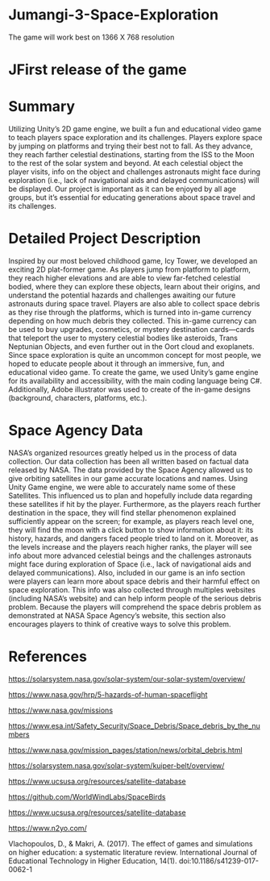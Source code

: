 # Jumangi-3-Space-Exploration
The game will work best on 1366 X 768 resolution

# JFirst release of the game
# Summary
Utilizing Unity’s 2D game engine, we built a fun and educational video game to teach players space exploration and its challenges. Players explore space by jumping on platforms and trying their best not to fall. As they advance, they reach farther celestial destinations, starting from the ISS to the Moon to the rest of the solar system and beyond. At each celestial object the player visits, info on the object and challenges astronauts might face during exploration (i.e., lack of navigational aids and delayed communications) will be displayed. Our project is important as it can be enjoyed by all age groups, but it’s essential for educating generations about space travel and its challenges.

# Detailed Project Description
Inspired by our most beloved childhood game, Icy Tower, we developed an exciting 2D plat-former game. As players jump from platform to platform, they reach higher elevations and are able to view far-fetched celestial bodied, where they can explore these objects, learn about their origins, and understand the potential hazards and challenges awaiting our future astronauts during space travel. Players are also able to collect space debris as they rise through the platforms, which is turned into in-game currency depending on how much debris they collected. This in-game currency can be used to buy upgrades, cosmetics, or mystery destination cards—cards that teleport the user to mystery celestial bodies like asteroids, Trans Neptunian Objects, and even further out in the Oort cloud and exoplanets. Since space exploration is quite an uncommon concept for most people, we hoped to educate people about it through an immersive, fun, and educational video game. To create the game, we used Unity’s game engine for its availability and accessibility, with the main coding language being C#. Additionally, Adobe illustrator was used to create of the in-game designs (background, characters, platforms, etc.).
# Space Agency Data
NASA’s organized resources greatly helped us in the process of data collection. Our data collection has been all written based on factual data released by NASA. The data provided by the Space Agency allowed us to give orbiting satellites in our game accurate locations and names. Using Unity Game engine, we were able to accurately name some of these Satellites. This influenced us to plan and hopefully include data regarding these satellites if hit by the player. Furthermore, as the players reach further destination in the space, they will find stellar phenomenon explained sufficiently appear on the screen; for example, as players reach level one, they will find the moon with a click button to show information about it: its history, hazards, and dangers faced people tried to land on it. Moreover, as the levels increase and the players reach higher ranks, the player will see info about more advanced celestial beings and the challenges astronauts might face during exploration of Space (i.e., lack of navigational aids and delayed communications). Also, included in our game is an info section were players can learn more about space debris and their harmful effect on space exploration. This info was also collected through multiples websites (including NASA’s website) and can help inform people of the serious debris problem. Because the players will comprehend the space debris problem as demonstrated at NASA Space Agency’s website, this section also encourages players to think of creative ways to solve this problem.
# References

https://solarsystem.nasa.gov/solar-system/our-solar-system/overview/

https://www.nasa.gov/hrp/5-hazards-of-human-spaceflight

https://www.nasa.gov/missions

https://www.esa.int/Safety_Security/Space_Debris/Space_debris_by_the_numbers

https://www.nasa.gov/mission_pages/station/news/orbital_debris.html

https://solarsystem.nasa.gov/solar-system/kuiper-belt/overview/

https://www.ucsusa.org/resources/satellite-database

https://github.com/WorldWindLabs/SpaceBirds

https://www.ucsusa.org/resources/satellite-database

https://www.n2yo.com/

Vlachopoulos, D., & Makri, A. (2017). The effect of games and simulations on higher education: a systematic literature review. International Journal of Educational Technology in Higher Education, 14(1). doi:10.1186/s41239-017-0062-1
